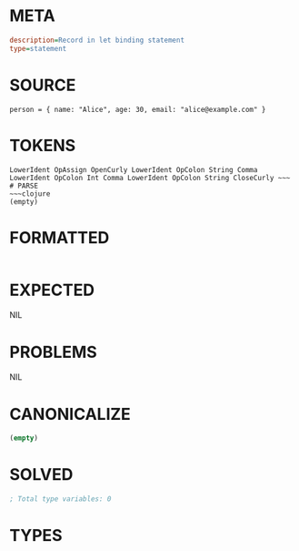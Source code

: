 # META
~~~ini
description=Record in let binding statement
type=statement
~~~
# SOURCE
~~~roc
person = { name: "Alice", age: 30, email: "alice@example.com" }
~~~
# TOKENS
~~~text
LowerIdent OpAssign OpenCurly LowerIdent OpColon String Comma LowerIdent OpColon Int Comma LowerIdent OpColon String CloseCurly ~~~
# PARSE
~~~clojure
(empty)
~~~
# FORMATTED
~~~roc

~~~
# EXPECTED
NIL
# PROBLEMS
NIL
# CANONICALIZE
~~~clojure
(empty)
~~~
# SOLVED
~~~clojure
; Total type variables: 0
~~~
# TYPES
~~~roc
~~~
